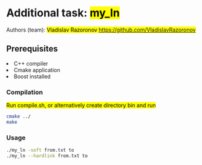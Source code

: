 # Additional task: <mark>my_ln</mark>
Authors (team): <mark>Vladislav Razoronov https://github.com/VladislavRazoronov </mark><br>
## Prerequisites

<mark><ls><li>C++ compiler</li><li>Cmake application</li><li>Boost installed</li></ls></mark>

### Compilation

<mark>Run compile.sh, or alternatively create directory bin and run</mark>
```bash
cmake ../
make
```

### Usage
```bash
./my_ln -soft from.txt to
./my_ln --hardlink from.txt to
```

